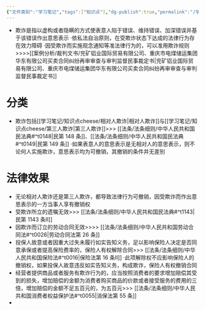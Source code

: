 ```yaml
---
{"文件类别":"学习笔记","tags":["知识点"],"dg-publish":true,"permalink":"/学习笔记/知识点cheese/欺诈/","dgPassFrontmatter":true}
---
```


- 欺诈是指以虚构或者隐瞒的方式使表意人陷于错误、维持错误、加深错误并基于该错误作出意思表示
·依私法自治原则，在受欺诈状态下达成的法律行为存在效力障碍
·因受欺诈而实施观念通知等准法律行为的，可以准用欺诈规则>>>>[[案例分析/裁判文书/兖矿铝业国际贸易有限公司、重庆市电煤储运集团华东有限公司买卖合同纠纷再审审查与审判监督民事裁定书\|兖矿铝业国际贸易有限公司、重庆市电煤储运集团华东有限公司买卖合同纠纷再审审查与审判监督民事裁定书]]
# 分类
- 欺诈包括[[学习笔记/知识点cheese/相对人欺诈\|相对人欺诈]]与[[学习笔记/知识点cheese/第三人欺诈\|第三人欺诈]]>>> [[法条/法条细则/中华人民共和国民法典#^t0148\|民第 148 条]]、[[法条/法条细则/中华人民共和国民法典#^t0149\|民第 149 条]]
·如果表意人的意思表示是无相对人的意思表示，则不论何人实施欺诈，意思表示均为可撤销，其撤销的条件并无差別
# 法律效果
- 无论相对人欺诈还是第三人欺诈，都导致法律行为可撤销，因受欺诈而作出意思表示的一方当事人享有撤销权
- 受欺诈所立的遗嘱无效>>> [[法条/法条细则/中华人民共和国民法典#^t1143\|民第 1143 条Ⅱ]]
- 因欺诈而订立的劳动合同无效>>>> [[法条/法条细则/中华人民共和国劳动合同法#^t0026\|劳动合同法第 26 条]]
- 投保人故意或者因重大过失未履行如实告知义务，足以影响保险人决定是否同意承保或者提高保险费率的，保险人有权解除合同>>> [[法条/法条细则/中华人民共和国保险法#^t0016\|保险法第 16 条Ⅱ]]
·此项解除权不应影响保险人的撤销权，如果投保人故意违反如实告知义务，构成欺诈，保险人有权撤销合同
- 经营者提供商品或者服务有欺诈行为的，应当按照消费者的要求增加赔偿其受到的损失，增加赔偿的金额为消费者购买商品的价款或者接受服务的费用的三倍，增加赔偿的金额不足五百元的，为五百元>>> [[法条/法条细则/中华人民共和国消费者权益保护法#^t0055\|消保法第 55 条]]
- 